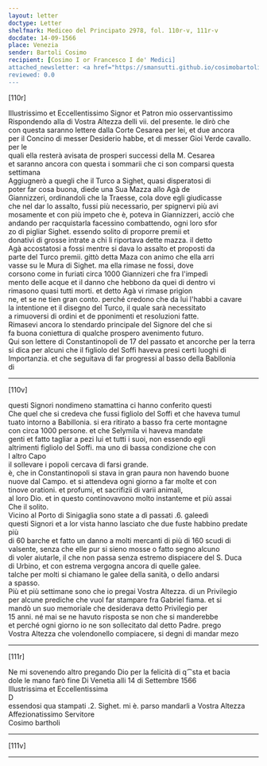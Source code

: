 ```yaml
---
layout: letter
doctype: Letter
shelfmark: Mediceo del Principato 2978, fol. 110r-v, 111r-v
docdate: 14-09-1566
place: Venezia
sender: Bartoli Cosimo
recipient: [Cosimo I or Francesco I de' Medici]
attached_newsletter: <a href="https://smansutti.github.io/cosimobartoli/texts/3079_187/">3079_187</a>
reviewed: 0.0
---
```


[110r]  
  
  
Illustrissimo et Eccellentissimo Signor et Patron mio osservantissimo  
Rispondendo alla di Vostra Altezza delli vii. del presente. le dirò che  
con questa saranno lettere dalla Corte Cesarea per lei, et due ancora  
per il Concino di messer Desiderio habbe, et di messer Gioi Verde cavallo. per le  
quali ella resterà avisata de prosperi successi della M. Cesarea  
et saranno ancora con questa i sommarii che ci son comparsi questa settimana  
Aggiugnerò a quegli che il Turco a Sighet, quasi disperatosi di  
poter far cosa buona, diede una Sua Mazza allo Agà de  
Giannizzeri, ordinandoli che la Traesse, cola dove egli giudicasse  
che nel dar lo assalto, fussi più necessario, per spignervi più avi  
mosamente et con più impeto che è, poteva in Giannizzeri, acciò che  
andando per racquistarla facessino combattendo, ogni loro sfor  
zo di pigliar Sighet. essendo solito di proporre premii et  
donativi di grosse intrate a chi li riportava dette mazza. il detto  
Agà accostatosi a fossi mentre si dava lo assalto et proposti da  
parte del Turco premii. gittò detta Maza con animo che ella arri  
vasse su le Mura di Sighet. ma ella rimase ne fossi, dove  
corsono come in furiati circa 1000 Giannizeri che fra l'impedì  
mento delle acque et il danno che hebbono da quei di dentro vi  
rimasono quasi tutti morti. et detto Agà vi rimase prigion  
ne, et se ne tien gran conto. perché credono che da lui l'habbi a cavare  
la intentione et il disegno del Turco, il quale sarà necessitato  
a rimuoversi di ordini et de pponimenti et resoluzioni fatte.  
Rimasevi ancora lo stendardo principale del Signore del che si  
fa buona coniettura di qualche prospero avenimento futuro.  
Qui son lettere di Constantinopoli de 17 del passato et ancorche per la terra  
si dica per alcuni che il figliolo del Soffi haveva presi certi luoghi di  
Importanzia. et che seguitava di far progressi al basso della Babllonia  
di  
  
---  

[110v]  
  
  
questi Signori nondimeno stamattina ci hanno conferito questi  
Che quel che si credeva che fussi figliolo del Soffi et che haveva tumul  
tuato intorno a Babillonia. si era ritirato a basso fra certe montagne  
con circa 1000 persone. et che Selymila vi haveva mandate  
genti et fatto tagliar a pezi lui et tutti i suoi, non essendo egli  
altrimenti figliolo del Soffi. ma uno di bassa condizione che con  
l altro Capo  
il sollevare i popoli cercava di farsi grande.  
è, che in Constantinopoli si stava in gran paura non havendo buone  
nuove dal Campo. et si attendeva ogni giorno a far molte et con  
tinove orationi. et profumi, et sacrifizii di varii animali,  
al loro Dio. et in questo continovavono molto instanteme et più assai  
Che il solito.  
Vicino al Porto di Sinigaglia sono state a dì passati .6. galeedì  
questi Signori et a lor vista hanno lasciato che due fuste habbino predate più  
di 60 barche et fatto un danno a molti mercanti di più di 160 scudi di  
valsente, senza che elle pur si sieno mosse o fatto segno alcuno  
di voler aiutarle, il che non passa senza estremo dispiacere del S. Duca  
di Urbino, et con estrema vergogna ancora di quelle galee.  
talche per molti si chiamano le galee della sanità, o dello andarsi  
a spasso.  
Più et più settimane sono che io pregai Vostra Altezza. di un Privilegio  
per alcune prediche che vuol far stampare fra Gabriel fiama. et si  
mandò un suo memoriale che desiderava detto Privilegio per  
15 anni. né mai se ne havuto risposta se non che si manderebbe  
et perché ogni giorno io ne son sollecitato dal detto Padre. prego  
Vostra Altezza che volendonello compiacere, si degni di mandar mezo  
  
---  

[111r]  
  
  
Ne mi sovenendo altro pregando Dio per la felicità di q⁀sta et bacia  
dole le mano farò fine Di Venetia alli 14 di Settembre 1566  
Illustrissima et Eccellentissima  
D  
essendosi qua stampati .2. Sighet. mi è. parso mandarli a Vostra Altezza  
Affezionatissimo Servitore  
Cosimo bartholi  
  
---  

[111v]  
  
  
  
---  

